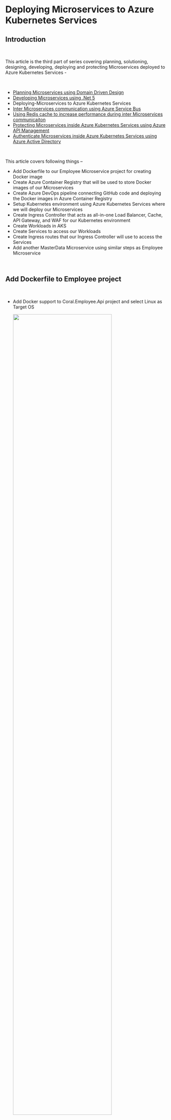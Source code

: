 # Deploying Microservices to Azure Kubernetes Services

## Introduction ##

<br />

This article is the third part of series covering planning, solutioning, designing, developing, deploying and protecting Microservices deployed to Azure Kubernetes Services -

<br />

- [Planning Microservices using Domain Driven Design](https://github.com/AmanpreetSingh-GitHub/Planning-Microservices-using-Domain-Driven-Design)
- [Developing Microservices using .Net 5](https://github.com/AmanpreetSingh-GitHub/Developing-Microservices-using-.Net-5)
- Deploying-Microservices to Azure Kubernetes Services
- [Inter Microservices communication using Azure Service Bus](https://github.com/AmanpreetSingh-GitHub/Inter-Microservices-communication-using-Azure-Service-Bus)
- [Using Redis cache to increase performance during inter Microservices communicaiton](https://github.com/AmanpreetSingh-GitHub/Using-Redis-cache-to-increase-performance-during-inter-Microservices-communicaiton)
- [Protecting Microservices inside Azure Kubernetes Services using Azure API Management](https://github.com/AmanpreetSingh-GitHub/Protecting-Microservices-inside-Azure-Kubernetes-Services-using-Azure-API-Management)
- [Authenticate Microservices inside Azure Kubernetes Services using Azure Active Directory](https://github.com/AmanpreetSingh-GitHub/Authenticate-Microservices-inside-Azure-Kubernetes-Services-using-Azure-Active-Directory)


<br />

This article covers following things –

- Add Dockerfile to our Employee Microservice project for creating Docker image
- Create Azure Container Registry that will be used to store Docker images of our Microservices
- Create Azure DevOps pipeline connecting GitHub code and deploying the Docker images in Azure Container Registry
- Setup Kubernetes environment using Azure Kubernetes Services where we will deploy our Microservices
- Create Ingress Controller that acts as all-in-one Load Balancer, Cache, API Gateway, and WAF for our Kubernetes environment
- Create Workloads in AKS
- Create Services to access our Workloads
- Create Ingress routes that our Ingress Controller will use to access the Services
- Add another MasterData Microservice using similar steps as Employee Microservice

<br />

## Add Dockerfile to Employee project ##

<br />

- Add Docker support to Coral.Employee.Api project and select Linux as Target OS

    <img src="Images/1.PNG" width="80%">
    <img src="Images/2.PNG" width="40%">

<br />

- Below is the code for Dockerfile

	>		#See https://aka.ms/containerfastmode to understand how Visual Studio uses this Dockerfile to build your images for faster debugging.
	>		
	>		FROM mcr.microsoft.com/dotnet/aspnet:5.0 AS base
	>		WORKDIR /app
	>		EXPOSE 80
	>		EXPOSE 443
	>		
	>		FROM mcr.microsoft.com/dotnet/sdk:5.0 AS build
	>		WORKDIR /src
	>		COPY ["Employee/Coral.Employee.Api/Coral.Employee.Api.csproj", "Employee/Coral.Employee.Api/"]
	>		COPY ["Employee/Coral.Employee.Service/Coral.Employee.Service.csproj", "Employee/Coral.Employee.Service/"]
	>		COPY ["Employee/Coral.Employee.Broker/Coral.Employee.Broker.csproj", "Employee/Coral.Employee.Broker/"]
	>		COPY ["Employee/Coral.Employee.Persistance/Coral.Employee.Persistance.csproj", "Employee/Coral.Employee.Persistance/"]
	>		COPY ["Infrastructure/Coral.Infrastructure.CrossCutting/Coral.Infrastructure.CrossCutting.csproj", "Infrastructure/Coral.Infrastructure.CrossCutting/"]
	>		COPY ["Employee/Coral.Employee.Domain/Coral.Employee.Domain.csproj", "Employee/Coral.Employee.Domain/"]
	>		RUN dotnet restore "Employee/Coral.Employee.Api/Coral.Employee.Api.csproj"
	>		COPY . .
	>		WORKDIR "/src/Employee/Coral.Employee.Api"
	>		RUN dotnet build "Coral.Employee.Api.csproj" -c Release -o /app/build
	>		
	>		FROM build AS publish
	>		RUN dotnet publish "Coral.Employee.Api.csproj" -c Release -o /app/publish
	>		
	>		FROM base AS final
	>		WORKDIR /app
	>		COPY --from=publish /app/publish .
	>		ENTRYPOINT ["dotnet", "Coral.Employee.Api.dll"]


<br />

## Create Azure Container Registry that will be used to store Docker images of our Microservices ##

<br />

- Provision Azure Container Registry where we will store Docker images of Employee and other Microservices

    <img src="Images/3.PNG" width="80%">

<br/>

- Below are the basic settings for our ACR

    <img src="Images/4.PNG" width="50%">

<br />

- Below is our ACR 'coralregistry' that we provisioned

    <img src="Images/5.PNG" width="80%">

<br />

## Create Azure DevOps pipeline connecting GitHub code and deploying the Docker images in Azure Container Registry ##

<br />

- Create project 'Coral' in Azure DevOps

    <img src="Images/6.PNG" width="50%">

<br />

- Create pipeline in Azure DevOps to deploy Docker image of Employee Microservice to Azure Container Registry

    <br />

    - Create new service connection to Azure from Azure DevOps

        <img src="Images/7.PNG" width="80%">
        <img src="Images/8.PNG" width="80%">
        <img src="Images/9.PNG" width="80%">

    <br />

    - Create the pipeline for Employee Microservice
    
        <img src="Images/10.PNG" width="80%">

    <br />

    - Choose Classic Editor for our pipeline

        <img src="Images/11.PNG" width="80%">
    
    <br />

    - Connect to the GitHub repo

        <img src="Images/12.PNG" width="80%">
    
    <br />

    - Select Docker template

        <img src="Images/13.PNG" width="80%">
    
    <br />

    - Below are the options for pipeline

        <img src="Images/15.PNG" width="80%">
        <img src="Images/16.PNG" width="80%">
        <img src="Images/17.PNG" width="80%">
    
    <br />

    - Add another build step to copy files for building Docker image

        <img src="Images/18.PNG" width="80%">
        <img src="Images/19.PNG" width="80%">

    <br />

    - Specify settings for Build step

        <img src="Images/20.PNG" width="80%">
    
    <br />

    - Specify settings for Publish step

        <img src="Images/21.PNG" width="80%">
    
    <br />

    - Save the pipeline

        <img src="Images/22.PNG" width="50%">

<br />

- Run the pipeline that will deploy Docker image of Employee service to coralregistry ACR

    <img src="Images/23.PNG" width="80%">
    <img src="Images/24.PNG" width="80%">
    <img src="Images/25.PNG" width="80%">

<br />

## Setup Kubernetes environment using Azure Kubernetes Services ##

<br />

- Provision a new Kubernetes cluster where we will deploy our Microservices

    <img src="Images/26.PNG" width="80%">

<br />

- Choose basic settings for our cluster 'coralaks'

    <img src="Images/27.PNG" width="80%">    
    <img src="Images/28.PNG" width="80%">
    <img src="Images/29.PNG" width="80%">
    <img src="Images/30.PNG" width="80%">
    <img src="Images/31.PNG" width="80%">
    <img src="Images/32.PNG" width="80%">
    <img src="Images/33.PNG" width="80%">

<br />

## Create Ingress Controller that acts as all-in-one Load Balancer, Cache, API Gateway, and WAF for our Kubernetes environment ##

<br />

- We will use Helm to install nginx-ingress

- Create a new namespace 'development' in Kubernetes cluster

    <img src="Images/34.PNG" width="80%">

<br />

- Add the ingress-nginx repository and use Helm to deploy an NGINX ingress controller

    <img src="Images/35.PNG" width="80%">
    <img src="Images/36.PNG" width="80%">

<br >

- Below is the full script for installing Ingress Contoller

	>		az aks get-credentials --resource-group coral --name coralaks
	>		
	>		# Create a namespace for your ingress resources
	>		kubectl create namespace development
	>		
	>		# Add the ingress-nginx repository
	>		helm repo add ingress-nginx https://kubernetes.github.io/ingress-nginx
	>		
	>		# Use Helm to deploy an NGINX ingress controller
	>		helm install nginx-ingress ingress-nginx/ingress-nginx \
	>		    --namespace development \
	>		    --set controller.replicaCount=1 \
	>		    --set controller.nodeSelector."kubernetes\.io/os"=linux \
	>		    --set controller.admissionWebhooks.patch.nodeSelector."kubernetes\.io/os"=linux \
	>		    --set defaultBackend.nodeSelector."kubernetes\.io/os"=linux \

<br />

## Create Workloads in AKS ##

<br />

- Create new Deployment that will deploy Employee Microservice pod

    <img src="Images/37.PNG" width="80%">
    <img src="Images/38.PNG" width="80%">    

<br />

- Below is the full code of deployment.yaml file

	>		apiVersion: apps/v1
	>		kind: Deployment
	>		metadata:
	>		  name: employeeservice-deployment  
	>		  namespace: development
	>		spec:
	>		  replicas: 1
	>		  selector:
	>		    matchLabels:
	>		      app: employeeservice-pod
	>		  template:
	>		    metadata:
	>		      labels:
	>		        app: employeeservice-pod
	>		    spec:
	>		      containers:
	>		      - name: employeeservice-container
	>		        image: coralregistry.azurecr.io/employeeservice:437
	>		        imagePullPolicy: Always
	>		        ports:
	>		        - containerPort: 80

<br />

## Create Services to access our Workloads ##

<br />

- Create a new Cluster IP service to access Employee Microsrevice pod

    <img src="Images/39.PNG" width="80%">
    <img src="Images/40.PNG" width="80%">    

<br />

- Below is the full code of service.yaml file

	>		apiVersion: v1
	>		kind: Service
	>		metadata:
	>		  name: employeeservice-service  
	>		  namespace: development
	>		spec:
	>		  type: ClusterIP
	>		  ports:
	>		  - port: 80
	>		  selector:
	>		    app: employeeservice-pod

<br />

## Create Ingress routes that our Ingress Controller will use to access the Services,  ##

<br />

- Create new ingress route that will be used by Ingress Controller to access the Services

    <img src="Images/41.PNG" width="80%">
    <img src="Images/42.PNG" width="80%">    

<br />

- Below is the full code of ingress.yaml file

	>		apiVersion: networking.k8s.io/beta1v1
	>		kind: Ingress
	>		metadata:
	>		  name: ingress-service
	>		  namespace: development
	>		  annotations:
	>		    kubernetes.io/ingress.class: nginx
	>		    nginx.ingress.kubernetes.io/ssl-redirect: "false"
	>		    nginx.ingress.kubernetes.io/use-regex: "true"
	>		    nginx.ingress.kubernetes.io/rewrite-target: /$2
	>		spec:
	>		  rules:
	>		  - http:
	>		      paths:
	>		      - path: /demo(/|$)(.*)
	>		        pathType: Prefix
	>		        backend:
	>		          serviceName: employeeservice-service
	>		          servicePort: 80

<br />

## Add another MasterData Microservice using similar steps as Employee Microservice ##

<br />

- Use the same approach to implement MasterData Microservice and deploy to AKS (code is uploaded to this GitHub repository)